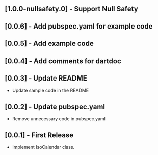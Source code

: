 ## [1.0.0-nullsafety.0] - Support Null Safety

## [0.0.6] - Add pubspec.yaml for example code

## [0.0.5] - Add example code

## [0.0.4] - Add comments for dartdoc

## [0.0.3] - Update README

- Update sample code in the README

## [0.0.2] - Update pubspec.yaml

- Remove unnecessary code in pubspec.yaml

## [0.0.1] - First Release

- Implement IsoCalendar class.

